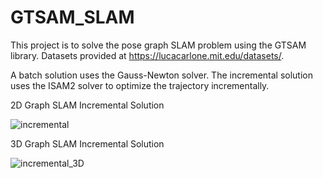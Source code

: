 # GTSAM_SLAM

This project is to solve the pose graph SLAM problem using the GTSAM library. 
Datasets provided at https://lucacarlone.mit.edu/datasets/.

A batch solution uses the Gauss-Newton solver. 
The incremental solution uses the ISAM2 solver to optimize the trajectory incrementally.

2D Graph SLAM Incremental Solution

![incremental](https://github.com/relifeto18/GTSAM_SLAM/assets/52005225/5a8c7735-8b9e-4c0d-8fb8-698f7012ac81)

3D Graph SLAM Incremental Solution

![incremental_3D](https://github.com/relifeto18/GTSAM_SLAM/assets/52005225/e25539a9-483a-4175-bd47-cd69feee1a9b)
